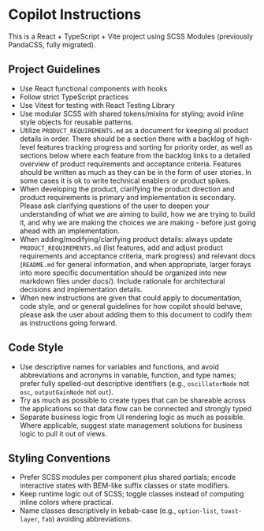 # Copilot Instructions

<!-- Use this file to provide workspace-specific custom instructions to Copilot. For more details, visit https://code.visualstudio.com/docs/copilot/copilot-customization#_use-a-githubcopilotinstructionsmd-file -->

This is a React + TypeScript + Vite project using SCSS Modules (previously PandaCSS, fully migrated).

## Project Guidelines

- Use React functional components with hooks
- Follow strict TypeScript practices
- Use Vitest for testing with React Testing Library
- Use modular SCSS with shared tokens/mixins for styling; avoid inline style objects for reusable patterns.
- Utilize `PRODUCT_REQUIREMENTS.md` as a document for keeping all product details in order. There should be a section there with a backlog of high-level features tracking progress and sorting for priority order, as well as sections below where each feature from the backlog links to a detailed overview of product requirements and acceptance criteria. Features should be written as much as they can be in the form of user stories. In some cases it is ok to write technical enablers or product spikes.
- When developing the product, clarifying the product direction and product requirements is primary and implementation is secondary. Please ask clarifying questions of the user to deepen your understanding of what we are aiming to build, how we are trying to build it, and why we are making the choices we are making - before just going ahead with an implementation.
- When adding/modifying/clarifying product details: always update `PRODUCT_REQUIREMENTS.md` (list features, add and adjust product requirements and acceptance criteria, mark progress) and relevant docs (`README.md` for general information, and when appropriate, larger forays into more specific documentation should be organized into new markdown files under docs/). Include rationale for architectural decisions and implementation details.
- When new instructions are given that could apply to documentation, code style, and or general guidelines for how copilot should behave, please ask the user about adding them to this document to codify them as instructions going forward.

## Code Style

- Use descriptive names for variables and functions, and avoid abbreviations and acronyms in variable, function, and type names; prefer fully spelled-out descriptive identifiers (e.g., `oscillatorNode` not `osc`, `outputGainNode` not `out`).
- Try as much as possible to create types that can be shareable across the applications so that data flow can be connected and strongly typed
- Separate business logic from UI rendering logic as much as possible. Where applicable, suggest state management solutions for business logic to pull it out of views.

## Styling Conventions

- Prefer SCSS modules per component plus shared partials; encode interactive states with BEM-like suffix classes or state modifiers.
- Keep runtime logic out of SCSS; toggle classes instead of computing inline colors where practical.
- Name classes descriptively in kebab-case (e.g., `option-list`, `toast-layer`, `fab`) avoiding abbreviations.
